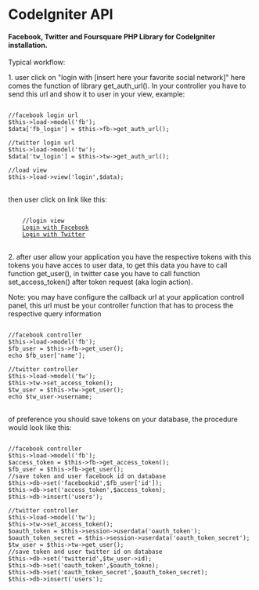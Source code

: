 CodeIgniter API
======

<h4>Facebook, Twitter and Foursquare PHP Library for CodeIgniter installation.</h4>

<p>Typical workflow:</p>

<p>1. user click on "login with [insert here your favorite social network]" here comes the function of library get_auth_url(). In your controller you have to send this url and show it to user in your view, example:</p>

<pre>
<code>
//facebook login url
$this->load->model('fb');
$data['fb_login'] = $this->fb->get_auth_url();

//twitter login url
$this->load->model('tw');
$data['tw_login'] = $this->tw->get_auth_url();

//load view
$this->load->view('login',$data);
</code>
</pre>

<p>then user click on link like this:</p>
<pre>
<code>
	//login view
	<a href="<?php echo $fb_login;?>">Login with Facebook</a>
	<a href="<?php echo $tw_login;?>">Login with Twitter</a>
</code>
</pre>

<p>2. after user allow your application you have the respective tokens with this tokens you have acces to user data, to get this data you have to call function get_user(), in twitter case you have to call function set_access_token() after token request (aka login action).</p>
<p>Note: you may have configure the callback url at your application controll panel, this url must be your controller function that has to process the respective query information</p>

<pre>
<code>
//facebook controller
$this->load->model('fb');
$fb_user = $this->fb->get_user();
echo $fb_user['name'];

//twitter controller
$this->load->model('tw');
$this->tw->set_access_token();
$tw_user = $this->tw->get_user();
echo $tw_user->username;
</code>
</pre>

<p>of preference you should save tokens on your database, the procedure would look like this:</p>

<pre>
<code>
//facebook controller
$this->load->model('fb');
$access_token = $this->fb->get_access_token();
$fb_user = $this->fb->get_user();
//save token and user facebook id on database
$this->db->set('facebookid',$fb_user['id']);
$this->db->set('access_token',$access_token);
$this->db->insert('users');

//twitter controller
$this->load->model('tw');
$this->tw->set_access_token();
$oauth_token = $this->session->userdata('oauth_token');
$oauth_token_secret = $this->session->userdata('oauth_token_secret');
$tw_user = $this->tw->get_user();
//save token and user twitter id on database
$this->db->set('twitterid',$tw_user->id);
$this->db->set('oauth_token',$oauth_tokne);
$this->db->set('oauth_token_secret',$oauth_token_secret);
$this->db->insert('users');
</code>
</pre>